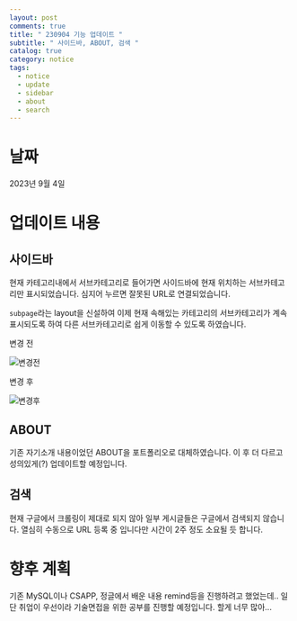 ```yaml
---
layout: post
comments: true
title: " 230904 기능 업데이트 "
subtitle: " 사이드바, ABOUT, 검색 "
catalog: true
category: notice
tags:
  - notice
  - update
  - sidebar
  - about
  - search
---
```


# 날짜

2023년 9월 4일

# 업데이트 내용

## 사이드바

현재 카테고리내에서 서브카테고리로 들어가면 사이드바에 현재 위치하는 서브카테고리만 표시되었습니다. 심지어 누르면 잘못된 URL로 연결되었습니다.

`subpage`라는 layout을 신설하여 이제 현재 속해있는 카테고리의 서브카테고리가 계속 표시되도록 하여 다른 서브카테고리로 쉽게 이동할 수 있도록 하였습니다.

변경 전

![변경전](https://github.com/junsoopooh/junsoopooh.github.io/blob/master/img/notice230904-1.webp?raw=true)

변경 후

![변경후](https://github.com/junsoopooh/junsoopooh.github.io/blob/master/img/notice230904-2.webp?raw=true)

## ABOUT

기존 자기소개 내용이었던 ABOUT을 포트폴리오로 대체하였습니다. 이 후 더 다르고 성의있게(?) 업데이트할 예정입니다.

## 검색

현재 구글에서 크롤링이 제대로 되지 않아 일부 게시글들은 구글에서 검색되지 않습니다. 열심히 수동으로 URL 등록 중 입니다만 시간이 2주 정도 소요될 듯 합니다.

# 향후 계획

기존 MySQL이나 CSAPP, 정글에서 배운 내용 remind등을 진행하려고 했었는데.. 일단 취업이 우선이라 기술면접을 위한 공부를 진행할 예정입니다. 할게 너무 많아...

